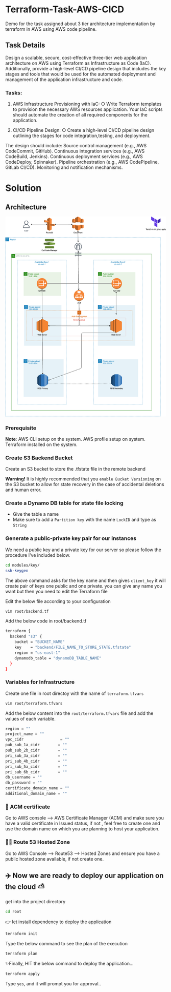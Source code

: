 # Terraform-Task-AWS-CICD
Demo for the task assigned about 3 tier architecture implementation by terraform in AWS using AWS code pipeline.

## Task Details
Design a scalable, secure, cost-effective three-tier web application architecture on AWS using Terraform as Infrastructure as Code (IaC). Additionally, provide a high-level CI/CD pipeline design that includes the key stages and tools that would be used for the automated deployment and management of the application infrastructure and code.

### Tasks:
1. AWS Infrastructure Provisioning with IaC:
○ Write Terraform templates to provision the necessary AWS resources application. Your IaC scripts should automate the creation of all required components for the application.

2. CI/CD Pipeline Design:
○ Create a high-level CI/CD pipeline design outlining the stages for code integration,testing, and deployment. 

The design should include:
Source control management (e.g., AWS CodeCommit, GitHub). Continuous integration services (e.g., AWS CodeBuild, Jenkins). Continuous deployment services (e.g., AWS CodeDeploy, Spinnaker). Pipeline orchestration (e.g., AWS CodePipeline, GitLab CI/CD). Monitoring and notification mechanisms.


# Solution

## Architecture
![Architechture](terraform-task.drawio.png)

### Prerequisite

**Note**:
        AWS CLI setup on the system.
        AWS profile setup on system.
        Terraform installed on the system.

### Create S3 Backend Bucket
Create an S3 bucket to store the .tfstate file in the remote backend

**Warning!** It is highly recommended that you `enable Bucket Versioning` on the S3 bucket to allow for state recovery in the case of accidental deletions and human error.


### Create a Dynamo DB table for state file locking
- Give the table a name
- Make sure to add a `Partition key` with the name `LockID` and type as `String`

### Generate a public-private key pair for our instances
We need a public key and a private key for our server so please follow the procedure I've included below.

```sh
cd modules/key/
ssh-keygen
```
The above command asks for the key name and then gives `client_key` it will create pair of keys one public and one private. you can give any name you want but then you need to edit the Terraform file

Edit the below file according to your configuration
```sh
vim root/backend.tf
```
Add the below code in root/backend.tf
```sh
terraform {
  backend "s3" {
    bucket = "BUCKET_NAME"
    key    = "backend/FILE_NAME_TO_STORE_STATE.tfstate"
    region = "us-east-1"
    dynamodb_table = "dynamoDB_TABLE_NAME"
  }
}
```

### Variables for Infrastructure
Create one file in root directoy with the name of `terraform.tfvars` 
```sh
vim root/terraform.tfvars
```

Add the below content into the `root/terraform.tfvars` file and add the values of each variable.
```javascript
region = ""
project_name = ""
vpc_cidr                = ""
pub_sub_1a_cidr        = ""
pub_sub_2b_cidr        = ""
pri_sub_3a_cidr        = ""
pri_sub_4b_cidr        = ""
pri_sub_5a_cidr        = ""
pri_sub_6b_cidr        = ""
db_username = ""
db_password = ""
certificate_domain_name = ""
additional_domain_name = ""

```
### 🔐 ACM certificate
Go to AWS console --> AWS Certificate Manager (ACM) and make sure you have a valid certificate in Issued status, if not , feel free to create one and use the domain name on which you are planning to host your application.

### 👨‍💻 Route 53 Hosted Zone
Go to AWS Console --> Route53 --> Hosted Zones and ensure you have a public hosted zone available, if not create one.


## ✈️ Now we are ready to deploy our application on the cloud ⛅
get into the project directory 
```sh
cd root
```
👉 let install dependency to deploy the application 

```sh
terraform init 
```

Type the below command to see the plan of the execution 
```sh
terraform plan
```

✨Finally, HIT the below command to deploy the application...
```sh
terraform apply 
```

Type `yes`, and it will prompt you for approval..

